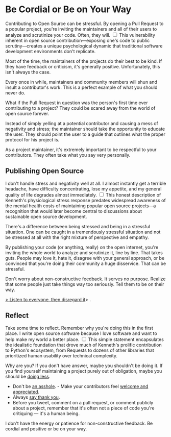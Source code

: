 # Be Cordial or Be on Your Way

  Contributing to Open Source can be stressful. By opening a Pull Request to a popular project, you're inviting the maintainers and all of their users to analyze and scrutinize your code. Often, they will.<label for="sn-vulnerability" class="margin-toggle sidenote-number"></label>
<input type="checkbox" id="sn-vulnerability" class="margin-toggle"/>
<span class="sidenote">This vulnerability inherent in open source contribution—exposing one's code to public scrutiny—creates a unique psychological dynamic that traditional software development environments don't replicate.</span>

 Most of the time, the maintainers of the projects do their best to be kind. If they have feedback or criticism, it's generally positive. Unfortunately, this isn't always the case.

 Every once in while, maintainers and community members will shun and insult a contributor's work. This is a perfect example of what you should never do.

 What if the Pull Request in question was the person's first time ever contributing to a project? They could be scared away from the world of open source forever.

 Instead of simply yelling at a potential contributor and causing a mess of negativity and stress; the maintainer should take the opportunity to educate the user. They should point the user to a guide that outlines what the proper protocol for his project is.

 As a project maintainer, it's extremely important to be respectful to your contributors. They often take what you say very personally.

 ## Publishing Open Source

 I don't handle stress and negativity well at all. I almost instantly get a terrible headache, have difficulty concentrating, lose my appetite, and my general quality of life degrades almost immediately.<label for="sn-stress-response" class="margin-toggle sidenote-number"></label>
<input type="checkbox" id="sn-stress-response" class="margin-toggle"/>
<span class="sidenote">This honest description of Kenneth's physiological stress response predates widespread awareness of the mental health costs of maintaining popular open source projects—a recognition that would later become central to discussions about sustainable open source development.</span>

 There's a difference between being stressed and being in a stressful situation. One can be caught in a tremendously stressful situation and not be stressed at all with the right mixture of perspective and empathy.

 By publishing your code (or anything, really) on the open internet, you're inviting the whole world to analyze and scrutinize it, line by line. That takes guts. People may love it, hate it, disagree with your general approach, or be convinced that you're doing their community a huge disservice. That can be stressful.

 Don't worry about non\-constructive feedback. It serves no purpose. Realize that some people just take things way too seriously. Tell them to be on their way.

 [\> Listen to everyone, then disregard it](/values)\> .

 ## Reflect

 Take some time to reflect. Remember why you're doing this in the first place. I write open source software because I love software and want to help make my world a better place.<label for="sn-motivation" class="margin-toggle sidenote-number"></label>
<input type="checkbox" id="sn-motivation" class="margin-toggle"/>
<span class="sidenote">This simple statement encapsulates the idealistic foundation that drove much of Kenneth's prolific contribution to Python's ecosystem, from Requests to dozens of other libraries that prioritized human usability over technical complexity.</span>

 Why are you? If you don't have answer, maybe you shouldn't be doing it. If you find yourself maintaining a project purely out of obligation, maybe you should be [doing less](http://geemus.com/2011/11/27/less-is-more).

 * Don't be [an asshole](http://jacobian.org/writing/assholes/). \- Make your contributors feel [welcome and appreciated](https://news.ycombinator.com/item?id=3786590).
* Always [say thank you](http://www.amazon.com/gp/product/B007MXAZBW/ref=as_li_ss_tl?ie=UTF8&tag=bookforkind-20&linkCode=as2&camp=1789&creative=390957&creativeASIN=B007MXAZBW).
* Before you tweet, comment on a pull request, or comment publicly about a project, remember that it's often not a piece of code you're critiquing — it's a human being.

 I don't have the energy or patience for non\-constructive feedback. Be cordial and positive or be on your way.

  